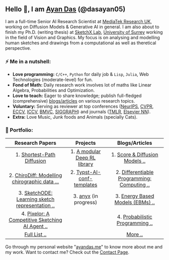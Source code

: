 ## Hello 👋, I am [Ayan Das](https://ayandas.me) (@dasayan05)

I am a full-time Senior AI Research Scientist at [MediaTek Research UK](https://www.mtkresearch.com/en/), working on Diffusion Models & Generative AI in general. I am also about to finish my Ph.D. (writing thesis) at [SketchX Lab](http://sketchx.ai/), [University of Surrey](http://surrey.ac.uk/) working in the field of Vision and Graphics. My focus is on analysing and modelling human sketches and drawings from a computational as well as theretical perspective.

### ⚡️ Me in a nutshell:

- **Love programming:** `C/C++`, `Python` for daily job & `Lisp`, `Julia`, Web Technologies (moderate-level) for fun.
- **Fond of Math:** Daily research work involves lot of maths like Linear Algebra, Probabilities and Optimization.
- **Love to teach:** Eager to share knowledge; publish full-fledged (comprehensive) [blogs/articles](https://ayandas.me/blogs.html) on various research topics.
- **Voluntary:** Serving as reviewer at top conferences ([NeurIPS](https://nips.cc/), [CVPR](https://cvpr2022.thecvf.com/), [ECCV](https://eccv2022.ecva.net/), [ICCV](http://iccv2021.thecvf.com/), [BMVC](https://www.bmvc2021-virtualconference.com/), [SIGGRAPH](https://www.siggraph.org/)) and journals ([TMLR](https://openreview.net/group?id=TMLR), [Elsevier NN](https://www.journals.elsevier.com/neural-networks)).
- **Extra:** Love Music, Junk foods and Animals (specially Cats).

### 📝 Portfolio:

|                     **Research Papers**                      |                         **Projects**                         |                      **Blogs/Articles**                      |
| :----------------------------------------------------------: | :----------------------------------------------------------: | :----------------------------------------------------------: |
| 1. [Shortest-Path Diffusion](https://ayandas.me/spd) | 1. [A modular Deep RL library](https://github.com/dasayan05/rlx) | 1. [Score & Diffusion Models ..](https://ayandas.me/blog-tut/2021/12/04/diffusion-prob-models.html) |
| 2. [ChiroDiff: Modelling chirographic data ...](https://ayandas.me/chirodiff) | 2. [Typst-AI-conf-templates](https://github.com/dasayan05/typst-ai-conf-templates)  | 2. [Differentiable Programming: Computing ..](https://ayandas.me/blog-tut/2020/09/08/differentiable-programming.html) |
| 3. [SketchODE: Learning sketch representation ..](https://ayandas.me/sketchode) |  3. [anyx](https://ayandas.me/anyx/) (in progress)  | 3. [Energy Based Models (EBMs) ..](https://ayandas.me/blog-tut/2020/08/13/energy-based-models-one.html) |
| 4. [Pixelor: A Competitive Sketching AI Agent ..](https://ayandas.me/pubs/2020/07/30/pub-8.html) | | 4. [Probabilistic Programming ..](https://ayandas.me/blog-tut/2020/05/05/probabilistic-programming.html) |
|         [Full List ..](https://ayandas.me/pubs.html)         |                                                              |           [More ..](https://ayandas.me/blogs.html)           |

Go through my personal website "[ayandas.me](https://ayandas.me/)" to know more about me and my work. Want to contact me? Check out the [Contact Page](https://ayandas.me/contact.html).
